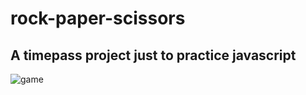 # rock-paper-scissors
## A timepass project just to practice javascript
![game](https://user-images.githubusercontent.com/92081543/178144203-d0c1de5e-92bb-4ef4-97e4-2972b9638c54.png)
